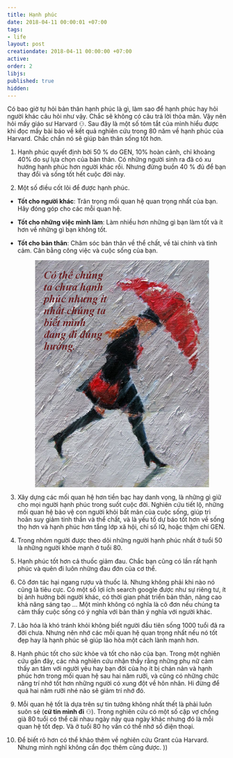 ```yaml
---
title: Hạnh phúc
date: 2018-04-11 00:00:01 +07:00
tags:
- life
layout: post
creationdate: 2018-04-11 00:00:00 +07:00
active: 
order: 2
libjs: 
published: true
hidden:
---
```


Có bao giờ tự hỏi bản thân hạnh phúc là gì, làm sao để hạnh phúc hay hỏi người khác câu hỏi như vậy. Chắc sẽ không có câu trả lời thỏa mãn. Vậy nên hỏi mấy giáo sư Harvard &#9863;. Sau đây là một số tóm tắt của mình hiểu được khi đọc mấy bài báo về kết quả nghiên cứu trong 80 năm về hạnh phúc của Harvard. Chắc chắn nó sẽ giúp bản thân sống tốt hơn.

1. Hạnh phúc quyết định bởi 50 % do GEN, 10% hoàn cảnh, chỉ khoảng 40% do sự lựa chọn của bản thân. Có những người sinh ra đã có xu hướng hạnh phúc hơn người khác rồi. Nhưng đừng buồn 40 % đủ để bạn thay đổi và sống tốt hết cuộc đời này.

2. Một số điều cốt lõi để được hạnh phúc.
- **Tốt cho người khác**:
	Trân trọng mối quan hệ quan trọng nhất của bạn. Hãy đóng góp cho các mỗi quan hệ.
- **Tốt cho những việc mình làm**:
	Làm nhiều hơn những gì bạn làm tốt và ít hơn về những gì bạn không tốt.
- **Tốt cho bản thân**: 
	Chăm sóc bản thân về thể chất, về tài chính và tình cảm. Cân bằng công việc và cuộc sống của bạn.
	
	
	<img style = "display: block; width: 400px;  max-width: 100%; margin: auto;"  src="/assets/pictures/rightWay.jpg" alt="Einstein">

3. Xây dựng các mối quan hệ hơn tiền bạc hay danh vọng, là những gì giữ cho mọi người hạnh phúc trong suốt cuộc đời. Nghiên cứu tiết lộ, những mối quan hệ bảo vệ con người khỏi bất mãn của cuộc sống, giúp trì hoãn suy giảm tinh thần và thể chất, và là yếu tố dự báo tốt hơn về sống thọ hơn và hạnh phúc hơn tầng lớp xã hội, chỉ số IQ, hoặc thậm chí GEN.

4. Trong nhóm người được theo dõi những người hạnh phúc nhất ở tuổi 50 là những người khỏe mạnh ở tuổi 80.

5. Hạnh phúc tốt hơn cả thuốc giảm đau. Chắc bạn cũng có lần rất hạnh phúc và quên đi luôn những đau đớn của cơ thể.

6. Cô đơn tác hại ngang rượu và thuốc lá. Nhưng không phải khi nào nó cũng là tiêu cực. Có một số lợi ích search google được như sự riêng tư, ít bị ảnh hưởng bởi người khác, có thời gian phát triển bản thân, nâng cao khả năng sáng tạo ... Một mình không có nghĩa là cô đơn nếu chúng ta cảm thấy cuộc sống có ý nghĩa với bản thân ý nghĩa với người khác.

7. Lão hóa là khó tránh khỏi không biết người đầu tiên sống 1000 tuổi đã ra đời chưa. Nhưng nên nhớ các mỗi quan hệ quan trọng nhất nếu nó tốt đẹp hay là hạnh phúc sẽ giúp lão hõa một cách lành mạnh hơn.

8. Hạnh phúc tốt cho sức khỏe và tốt cho não của bạn.
Trong một nghiên cứu gần đây, các nhà nghiên cứu nhận thấy rằng những phụ nữ cảm thấy an tâm với người yêu hay bạn đời của họ ít bị chán nản và hạnh phúc hơn trong mối quan hệ sau hai năm rưỡi, và cũng có những chức năng trí nhớ tốt hơn những người có xung đột về hôn nhân. Hi đừng để quá hai năm rưỡi nhé não sẽ giảm trí nhớ đó.

9. Mỗi quan hệ tốt là dựa trên sự tin tưởng không nhất thết là phải luôn suôn sẻ (**cứ tin mình đi** &#9863;). Trong nghiên cứu có một số cặp vợ chồng già 80 tuổi có thể cãi nhau ngày  này qua ngày khác nhưng đó là mỗi quan hệ tốt đẹp. Và ở tuổi 80 họ vấn có thể nhớ số điện thoại.

10. Để biết rõ hơn có thể khảo thêm về nghiên cứu Grant của Harvard. Nhưng mình nghĩ không cần đọc thêm cũng được. ))
